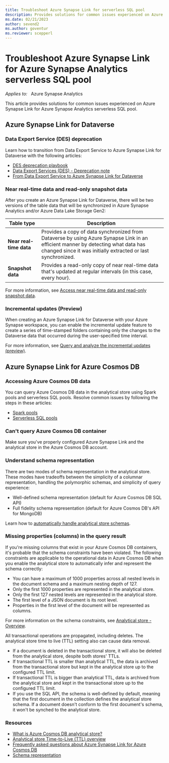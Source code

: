 ```yaml
---
title: Troubleshoot Azure Synapse Link for serverless SQL pool
description: Provides solutions for common issues experienced on Azure Synapse Link for Azure Synapse Analytics serverless SQL pool.
ms.date: 02/21/2023
author: sevend2
ms.author: goventur
ms.reviewer: scepperl
---
```


# Troubleshoot Azure Synapse Link for Azure Synapse Analytics serverless SQL pool

_Applies to:_ &nbsp; Azure Synapse Analytics

This article provides solutions for common issues experienced on Azure Synapse Link for Azure Synapse Analytics serverless SQL pool.

## Azure Synapse Link for Dataverse

### Data Export Service (DES) deprecation

Learn how to transition from Data Export Service to Azure Synapse Link for Dataverse with the following articles:

- [DES deprecation playbook](/shows/dynamics-365-fasttrack-architecture-insights/best-practice-des-deprecation-playbook)
- [Data Export Services (DES) - Deprecation note](https://community.dynamics.com/365/f/dynamics-365-general-forum/442397/data-export-services-des---deprecation---metadata-information)
- [From Data Export Service to Azure Synapse Link for Dataverse](https://powerapps.microsoft.com/blog/do-more-with-data-from-data-export-service-to-azure-synapse-link-for-dataverse)

### Near real-time data and read-only snapshot data

After you create an Azure Synapse Link for Dataverse, there will be two versions of the table data that will be synchronized in Azure Synapse Analytics and/or Azure Data Lake Storage Gen2:

|Table type|Description|
|--|--|
|**Near real-time data**|Provides a copy of data synchronized from Dataverse by using Azure Synapse Link in an efficient manner by detecting what data has changed since it was initially extracted or last synchronized.|
|**Snapshot data**|Provides a read-only copy of near real-time data that's updated at regular intervals (in this case, every hour).|

For more information, see [Access near real-time data and read-only snapshot data](/power-apps/maker/data-platform/azure-synapse-link-synapse#access-near-real-time-data-and-read-only-snapshot-data).

### Incremental updates (Preview)

When creating an Azure Synapse Link for Dataverse with your Azure Synapse workspace, you can enable the incremental update feature to create a series of time-stamped folders containing only the changes to the Dataverse data that occurred during the user-specified time interval.

For more information, see [Query and analyze the incremental updates (preview)](/power-apps/maker/data-platform/azure-synapse-incremental-updates).

## Azure Synapse Link for Azure Cosmos DB

### Accessing Azure Cosmos DB data

You can query Azure Cosmos DB data in the analytical store using Spark pools and serverless SQL pools. Resolve common issues by following the steps in these articles:

- [Spark pools](/azure/synapse-analytics/synapse-link/how-to-query-analytical-store-spark)
- [Serverless SQL pools](/azure/synapse-analytics/sql/query-cosmos-db-analytical-store?tabs=openrowset-credential)

### Can't query Azure Cosmos DB container

Make sure you've properly configured Azure Synapse Link and the analytical store in the Azure Cosmos DB account.

### Understand schema representation

There are two modes of schema representation in the analytical store. These modes have tradeoffs between the simplicity of a columnar representation, handling the polymorphic schemas, and simplicity of query experience:

- Well-defined schema representation (default for Azure Cosmos DB SQL API)
- Full fidelity schema representation (default for Azure Cosmos DB's API for MongoDB)  

Learn how to [automatically handle analytical store schemas](/azure/cosmos-db/analytical-store-introduction#analytical-schema).  

### Missing properties (columns) in the query result

If you're missing columns that exist in your Azure Cosmos DB containers, it's probable that the schema constraints have been violated. The following constraints are applicable to the operational data in Azure Cosmos DB when you enable the analytical store to automatically infer and represent the schema correctly:

- You can have a maximum of 1000 properties across all nested levels in the document schema and a maximum nesting depth of 127.
- Only the first 1000 properties are represented in the analytical store.
- Only the first 127 nested levels are represented in the analytical store.
- The first level of a JSON document is its root level.
- Properties in the first level of the document will be represented as columns.

For more information on the schema constraints, see [Analytical store - Overview](/azure/cosmos-db/analytical-store-introduction#analytical-schema).

All transactional operations are propagated, including deletes. The analytical store time to live (TTL) setting also can cause data removal.

- If a document is deleted in the transactional store, it will also be deleted from the analytical store, despite both stores' TTLs.
- If transactional TTL is smaller than analytical TTL, the data is archived from the transactional store but kept in the analytical store up to the configured TTL limit.
- If transactional TTL is bigger than analytical TTL, data is archived from the analytical store and kept in the transactional store up to the configured TTL limit.
- If you use the SQL API, the schema is well-defined by default, meaning that the first document in the collection defines the analytical store schema. If a document doesn't conform to the first document's schema, it won't be synched to the analytical store.  

### Resources

- [What is Azure Cosmos DB analytical store?](/azure/cosmos-db/analytical-store-introduction)
- [Analytical store Time-to-Live (TTL) overview](/azure/cosmos-db/analytical-store-introduction#analytical-ttl)
- [Frequently asked questions about Azure Synapse Link for Azure Cosmos DB](/azure/cosmos-db/synapse-link-frequently-asked-questions)
- [Schema representation](/azure/cosmos-db/analytical-store-introduction#schema-representation)
